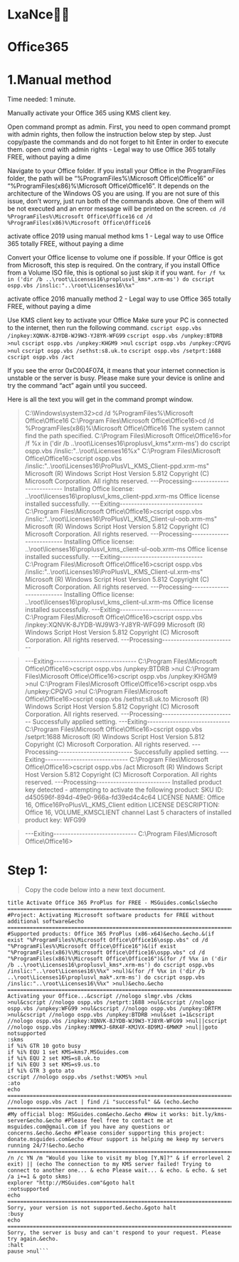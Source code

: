 # **LxaNce👸🤴**
# Office365
# 1.Manual method
Time needed: 1 minute.

Manually activate your Office 365 using KMS client key.

Open command prompt as admin.
First, you need to open command prompt with admin rights, then follow the instruction below step by step. Just copy/paste the commands and do not forget to hit Enter in order to execute them.
open cmd with admin rights - Legal way to use Office 365 totally FREE, without paying a dime

Navigate to your Office folder.
If you install your Office in the ProgramFiles folder, the path will be “%ProgramFiles%\Microsoft Office\Office16” or “%ProgramFiles(x86)%\Microsoft Office\Office16”. It depends on the architecture of the Windows OS you are using. If you are not sure of this issue, don’t worry, just run both of the commands above. One of them will be not executed and an error message will be printed on the screen.
```cd /d %ProgramFiles%\Microsoft Office\Office16```
```cd /d %ProgramFiles(x86)%\Microsoft Office\Office16```

activate office 2019 using manual method kms 1 - Legal way to use Office 365 totally FREE, without paying a dime

Convert your Office license to volume one if possible.
If your Office is got from Microsoft, this step is required. On the contrary, if you install Office from a Volume ISO file, this is optional so just skip it if you want.
```for /f %x in ('dir /b ..\root\Licenses16\proplusvl_kms*.xrm-ms') do cscript ospp.vbs /inslic:"..\root\Licenses16\%x"```

activate office 2016 manually method 2 - Legal way to use Office 365 totally FREE, without paying a dime

Use KMS client key to activate your Office
Make sure your PC is connected to the internet, then run the following command.
```cscript ospp.vbs /inpkey:XQNVK-8JYDB-WJ9W3-YJ8YR-WFG99```
```cscript ospp.vbs /unpkey:BTDRB >nul```
```cscript ospp.vbs /unpkey:KHGM9 >nul```
```cscript ospp.vbs /unpkey:CPQVG >nul```
```cscript ospp.vbs /sethst:s8.uk.to```
```cscript ospp.vbs /setprt:1688```
```cscript ospp.vbs /act```


If you see the error 0xC004F074, it means that your internet connection is unstable or the server is busy. Please make sure your device is online and try the command “act” again until you succeed.

Here is all the text you will get in the command prompt window.
>C:\Windows\system32>cd /d %ProgramFiles%\Microsoft Office\Office16
>C:\Program Files\Microsoft Office\Office16>cd /d %ProgramFiles(x86)%\Microsoft Office\Office16
The system cannot find the path specified.
>C:\Program Files\Microsoft Office\Office16>for /f %x in ('dir /b ..\root\Licenses16\proplusvl_kms*.xrm-ms') do cscript ospp.vbs /inslic:"..\root\Licenses16\%x"
>C:\Program Files\Microsoft Office\Office16>cscript ospp.vbs /inslic:"..\root\Licenses16\ProPlusVL_KMS_Client-ppd.xrm-ms"
Microsoft (R) Windows Script Host Version 5.812
Copyright (C) Microsoft Corporation. All rights reserved.
>---Processing--------------------------
>Installing Office license: ..\root\licenses16\proplusvl_kms_client-ppd.xrm-ms
>Office license installed successfully.
>---Exiting-----------------------------
>C:\Program Files\Microsoft Office\Office16>cscript ospp.vbs /inslic:"..\root\Licenses16\ProPlusVL_KMS_Client-ul-oob.xrm-ms"
Microsoft (R) Windows Script Host Version 5.812
Copyright (C) Microsoft Corporation. All rights reserved.
>---Processing--------------------------
>Installing Office license: ..\root\licenses16\proplusvl_kms_client-ul-oob.xrm-ms
>Office license installed successfully.
>---Exiting-----------------------------
>C:\Program Files\Microsoft Office\Office16>cscript ospp.vbs /inslic:"..\root\Licenses16\ProPlusVL_KMS_Client-ul.xrm-ms"
>Microsoft (R) Windows Script Host Version 5.812
>Copyright (C) Microsoft Corporation. All rights reserved.
>---Processing--------------------------
>Installing Office license: ..\root\licenses16\proplusvl_kms_client-ul.xrm-ms
>Office license installed successfully.
>---Exiting-----------------------------
>C:\Program Files\Microsoft Office\Office16>cscript ospp.vbs /inpkey:XQNVK-8JYDB-WJ9W3-YJ8YR-WFG99
>Microsoft (R) Windows Script Host Version 5.812
>Copyright (C) Microsoft Corporation. All rights reserved.
>---Processing--------------------------

>---Exiting-----------------------------
>C:\Program Files\Microsoft Office\Office16>cscript ospp.vbs /unpkey:BTDRB >nul
>C:\Program Files\Microsoft Office\Office16>cscript ospp.vbs /unpkey:KHGM9 >nul
>C:\Program Files\Microsoft Office\Office16>cscript ospp.vbs /unpkey:CPQVG >nul
>C:\Program Files\Microsoft Office\Office16>cscript ospp.vbs /sethst:s8.uk.to
>Microsoft (R) Windows Script Host Version 5.812
>Copyright (C) Microsoft Corporation. All rights reserved.
>---Processing--------------------------
>Successfully applied setting.
>---Exiting-----------------------------
>C:\Program Files\Microsoft Office\Office16>cscript ospp.vbs /setprt:1688
>Microsoft (R) Windows Script Host Version 5.812
>Copyright (C) Microsoft Corporation. All rights reserved.
>---Processing--------------------------
>Successfully applied setting.
>---Exiting-----------------------------
>C:\Program Files\Microsoft Office\Office16>cscript ospp.vbs /act
>Microsoft (R) Windows Script Host Version 5.812
>Copyright (C) Microsoft Corporation. All rights reserved.
>---Processing--------------------------
>Installed product key detected - attempting to activate the following product:
>SKU ID: d450596f-894d-49e0-966a-fd39ed4c4c64
>LICENSE NAME: Office 16, Office16ProPlusVL_KMS_Client edition
>LICENSE DESCRIPTION: Office 16, VOLUME_KMSCLIENT channel
>Last 5 characters of installed product key: WFG99


>---Exiting-----------------------------
>C:\Program Files\Microsoft Office\Office16>


# Step 1: 
>Copy the code below into a new text document.

```@echo off
title Activate Office 365 ProPlus for FREE - MSGuides.com&cls&echo =====================================================================================&echo #Project: Activating Microsoft software products for FREE without additional software&echo =====================================================================================&echo.&echo #Supported products: Office 365 ProPlus (x86-x64)&echo.&echo.&(if exist "%ProgramFiles%\Microsoft Office\Office16\ospp.vbs" cd /d "%ProgramFiles%\Microsoft Office\Office16")&(if exist "%ProgramFiles(x86)%\Microsoft Office\Office16\ospp.vbs" cd /d "%ProgramFiles(x86)%\Microsoft Office\Office16")&(for /f %%x in ('dir /b ..\root\Licenses16\proplusvl_kms*.xrm-ms') do cscript ospp.vbs /inslic:"..\root\Licenses16\%%x" >nul)&(for /f %%x in ('dir /b ..\root\Licenses16\proplusvl_mak*.xrm-ms') do cscript ospp.vbs /inslic:"..\root\Licenses16\%%x" >nul)&echo.&echo ============================================================================&echo Activating your Office...&cscript //nologo slmgr.vbs /ckms >nul&cscript //nologo ospp.vbs /setprt:1688 >nul&cscript //nologo ospp.vbs /unpkey:WFG99 >nul&cscript //nologo ospp.vbs /unpkey:DRTFM >nul&cscript //nologo ospp.vbs /unpkey:BTDRB >nul&set i=1&cscript //nologo ospp.vbs /inpkey:XQNVK-8JYDB-WJ9W3-YJ8YR-WFG99 >nul||cscript //nologo ospp.vbs /inpkey:NMMKJ-6RK4F-KMJVX-8D9MJ-6MWKP >nul||goto notsupported
:skms
if %i% GTR 10 goto busy
if %i% EQU 1 set KMS=kms7.MSGuides.com
if %i% EQU 2 set KMS=s8.uk.to
if %i% EQU 3 set KMS=s9.us.to
if %i% GTR 3 goto ato
cscript //nologo ospp.vbs /sethst:%KMS% >nul
:ato
echo ============================================================================&echo.&echo.&cscript //nologo ospp.vbs /act | find /i "successful" && (echo.&echo ============================================================================&echo.&echo #My official blog: MSGuides.com&echo.&echo #How it works: bit.ly/kms-server&echo.&echo #Please feel free to contact me at msguides.com@gmail.com if you have any questions or concerns.&echo.&echo #Please consider supporting this project: donate.msguides.com&echo #Your support is helping me keep my servers running 24/7!&echo.&echo ============================================================================&choice /n /c YN /m "Would you like to visit my blog [Y,N]?" & if errorlevel 2 exit) || (echo The connection to my KMS server failed! Trying to connect to another one... & echo Please wait... & echo. & echo. & set /a i+=1 & goto skms)
explorer "http://MSGuides.com"&goto halt
:notsupported
echo ============================================================================&echo.&echo Sorry, your version is not supported.&echo.&goto halt
:busy
echo ============================================================================&echo.&echo Sorry, the server is busy and can't respond to your request. Please try again.&echo.
:halt
pause >nul```
